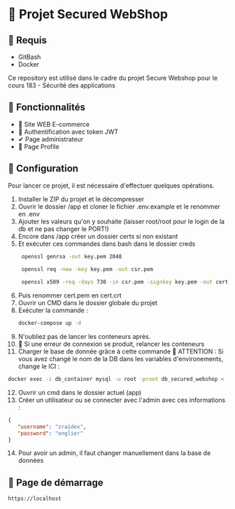 # 📌 Projet Secured WebShop

## 🛑 Requis
 - GitBash
 - Docker

Ce repository est utilisé dans le cadre du projet Secure Webshop pour le cours 183 - Sécurité des applications
## 🚀 Fonctionnalités
- 🛒 Site WEB E-commerce
- 🔐 Authentification avec token JWT 
- ✔ Page administrateur  
- 🧔 Page Profile
  
## 🔧 Configuration
Pour lancer ce projet, il est nécessaire d'effectuer quelques opérations.

1) Installer le ZIP du projet et le décompresser
2) Ouvrir le dossier /app et cloner le fichier .env.example et le renommer en .env
3) Ajouter les valeurs qu'on y souhaite (laisser root/root pour le login de la db et ne pas changer le PORT!)
4) Encore dans /app créer un dossier certs si non existant
5) Et exécuter ces commandes dans bash dans le dossier creds
   ```bash
    openssl genrsa -out key.pem 2048
 
    openssl req -new -key key.pem -out csr.pem
   
    openssl x509 -req -days 730 -in csr.pem -signkey key.pem -out cert.pem
   ```
6) Puis renommer cert.pem en cert.crt
7) Ouvrir un CMD dans le dossier globale du projet
8) Exécuter la commande :
   ```bash
   docker-compose up -d
   ```
9) N'oubliez pas de lancer les conteneurs après.
10) 🛑 Si une erreur de connexion se produit, relancer les conteneurs
11) Charger le base de donnée grâce à cette commande 🛑 ATTENTION : Si vous avez changé le nom de la DB dans les variables d'environements, change le ICI :
   ```bash
   docker exec -i db_container mysql -u root -proot db_secured_webshop < ./db/db_secured_webshop.sql
   ```
12) Ouvrir un cmd dans le dossier actuel (app)
13) Créer un utilisateur ou se connecter avec l'admin avec ces informations :
   ```json
   {
      "username": "zraidex",
      "password": "onglier"
   }
   ```
14) Pour avoir un admin, il faut changer manuellement dans la base de données

## 📃 Page de démarrage
```url
https://localhost
```
